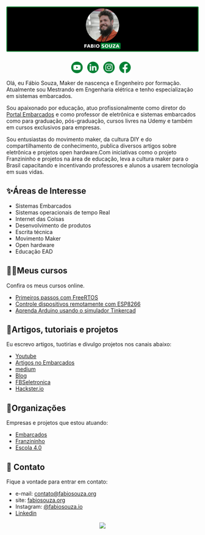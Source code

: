 <!--
**FBSeletronica/FBSeletronica** is a ✨ _special_ ✨ repository because its `README.md` (this file) appears on your GitHub profile.

Here are some ideas to get you started:

- 🔭 I’m currently working on ...
- 🌱 I’m currently learning ...
- 👯 I’m looking to collaborate on ...
- 🤔 I’m looking for help with ...
- 💬 Ask me about ...
- 📫 How to reach me: ...
- 😄 Pronouns: ...
- ⚡ Fun fact: ...
-->


# [![Fabio souza Banner](/imagens/banner.png)](https://waylonwalker.com)
<p align='center'>
<a href="https://www.youtube.com/user/FBS750?sub_confirmation=1"><img height="30" src="/imagens/icon-youtube-verde.png"></a>&nbsp;&nbsp;
<a href="https://www.linkedin.com/in/engfabiosouza/"><img height="30" src="/imagens/icon-linkedin-verde.png"></a>&nbsp;&nbsp;
<a href="https://www.instagram.com/fabiosouza.io"><img height="30" src="imagens/icon-instagram-verde.png"></a>&nbsp;&nbsp;
<a href="https://www.facebook.com/fabiosouza.io/"><img height="30" src="imagens/icon-facebook-verde.png"></a>&nbsp;&nbsp;
</p>


Olá, eu Fábio Souza, Maker de nascença e Engenheiro por formação. Atualmente sou Mestrando em Engenharia elétrica e tenho especialização em sistemas embarcados.

Sou apaixonado por educação, atuo profissionalmente como diretor do [Portal Embarcados](https://www.embarcados.com.br/) e como professor de eletrônica e sistemas embarcados como para graduação, pós-graduação, cursos livres na Udemy e também em cursos exclusivos para empresas.

Sou entusiastas do movimento maker, da cultura DIY e do compartilhamento de conhecimento, publica diversos artigos sobre eletrônica e projetos open hardware.Com iniciativas como o projeto Franzininho e projetos na área de educação, leva a cultura maker para o Brasil capacitando e incentivando professores e alunos a usarem tecnologia em suas vidas.



## ✨Áreas de Interesse
- Sistemas Embarcados
- Sistemas operacionais de tempo Real
- Internet das Coisas
- Desenvolvimento de produtos
- Escrita técnica
- Movimento Maker
- Open hardware
- Educação EAD


## 👨‍🏫Meus cursos
Confira os meus cursos online.

- [Primeiros passos com FreeRTOS](https://www.udemy.com/course/primeiros-passos-com-o-freertos/?referralCode=6AA6F6169B55A1CF24F1)
- [Controle dispositivos remotamente com ESP8266​](https://www.udemy.com/course/controle-dispositivos-remotamente-com-esp8266/?referralCode=2BBA36D2790D6B884D3A)
- [Aprenda Arduino usando o simulador Tinkercad](https://www.udemy.com/course/aprenda-arduino-usando-o-simulador-tinkercad/?referralCode=A3AC6377F76F8DEC5F9F)

## 📰Artigos, tutoriais e projetos
Eu escrevo artigos, tuotirias e divulgo projetos nos canais abaixo:
- [Youtube](https://www.youtube.com/channel/UCPrc3wf0Rib6_BXqbTyuY2Q)
- [Artigos no Embarcados](https://www.embarcados.com.br/author/fabio-souza/)
- [medium](https://medium.com/fabio-souza)
- [Blog](https://fabiosouza.org/blog/)
- [FBSeletronica](https://fbseletronica.wordpress.com/)
- [Hackster.io](https://www.hackster.io/fabiosouza)

## 🚀Organizações
Empresas e projetos que estou atuando:
- [Embarcados](https://www.embarcados.com.br/)
- [Franzininho](https://franzininho.com.br/)
- [Escola 4.0 ](https://www.escola4pontozero.com.br/)

## 💌 Contato
Fique a vontade para entrar em contato:
- e-mail: contato@fabiosouza.org
- site:   [fabiosouza.org](https://fabiosouza.org)
- Instagram: [@fabiosouza.io](https://www.instagram.com/fabiosouza.io)
- [Linkedin](https://www.linkedin.com/in/engfabiosouza/)


<p align='center'>
<img align='center' src="https://visitor-badge.glitch.me/badge?page_id=FBSeletronica.visitor-badge">
 <p/>
